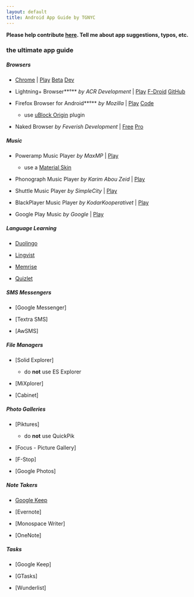 ```yaml
---
layout: default
title: Android App Guide by TGNYC
---
```

**Please help contribute [here](https://github.com/TGNYC/TGNYC.github.io/issues/new). Tell me about app suggestions, typos, etc.**


### the ultimate app guide

##### Browsers
* [Chrome](/chrome) | [Play](https://play.google.com/store/apps/details?id=com.android.chrome) [Beta](https://play.google.com/store/apps/details?id=com.chrome.beta) [Dev](https://play.google.com/store/apps/details?id=com.chrome.dev)


+ Lightning+ Browser**°**  *by ACR Development* | [Play](https://play.google.com/store/apps/details?id=acr.browser.lightning&hl=en)  [F-Droid](https://f-droid.org/repository/browse/?fdid=acr.browser.lightning)  [GitHub](https://github.com/anthonycr/Lightning-Browser)

+ Firefox Browser for Android**°** *by Mozilla* | [Play](https://play.google.com/store/apps/details?id=org.mozilla.firefox) [Code](https://developer.mozilla.org/en-US/docs/Mozilla/Developer_guide/Build_Instructions/Simple_Firefox_for_Android_build)
	* use [uBlock Origin](https://github.com/gorhill/uBlock) plugin

+ Naked Browser *by Feverish Development* | [Free](https://play.google.com/store/apps/details?id=com.fevdev.nakedbrowser) [Pro](https://play.google.com/store/apps/details?id=com.fevdev.nakedbrowser)

##### Music 
+ Poweramp Music Player *by MaxMP* | [Play](https://play.google.com/store/apps/details?id=com.maxmpz.audioplayer)
	* use a [Material Skin](https://play.google.com/store/apps/details?id=com.ikorolkov.poweramp.skins.material)

+ Phonograph Music Player *by Karim Abou Zeid* | [Play](https://play.google.com/store/apps/details?id=com.kabouzeid.gramophone&hl=en)

+ Shuttle Music Player *by SimpleCity* | [Play](https://play.google.com/store/apps/details?id=another.music.player&hl=en)

+ BlackPlayer Music Player *by KodarKooperativet* | [Play](https://play.google.com/store/apps/details?id=com.kodarkooperativet.blackplayerfree&hl=en)

+ Google Play Music *by Google* | [Play](https://play.google.com/store/apps/details?id=com.google.android.music&hl=en)

##### Language Learning

* [Duolingo](https://play.google.com/store/apps/details?id=com.duolingo) 

* [Lingvist](https://play.google.com/store/apps/details?id=io.lingvist.android)

* [Memrise](https://play.google.com/store/apps/details?id=com.memrise.android.memrisecompanion)

* [Quizlet](https://play.google.com/store/apps/details?id=com.quizlet.quizletandroid) 

##### SMS Messengers

* [Google Messenger]

* [Textra SMS]

* [AwSMS]

##### File Managers

* [Solid Explorer]
	* do **not** use ES Explorer
* [MiXplorer]

* [Cabinet]

##### Photo Galleries

* [Piktures]
	* do **not** use QuickPik
* [Focus - Picture Gallery]

* [F-Stop]

* [Google Photos]

##### Note Takers

* [Google Keep](/googlekeep)

* [Evernote]

* [Monospace Writer]

* [OneNote]

##### Tasks

* [Google Keep]

* [GTasks]

* [Wunderlist]


